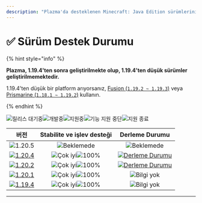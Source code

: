 ```yaml
---
description: "Plazma'da desteklenen Minecraft: Java Edition sürümlerini keşfedin."
---
```


# ✅ Sürüm Destek Durumu

{% hint style="info" %}

**Plazma, 1.19.4'ten sonra geliştirilmekte olup, 1.19.4'ten düşük sürümler geliştirilmemektedir.**

1.19.4'ten düşük bir platform arıyorsanız, [Fusion (`1.19.2 ~ 1.19.3`)](https://github.com/RuinedTechnologyUnify/Fusion) veya [Prismarine (`1.18.1 ~ 1.19.2`)](https://github.com/PrismarineTeam/Prismarine) kullanın.

{% endhint %}

[wtr]: https://badge.plazmamc.org/0/Bekleme%20Sürümü
[ukn]: https://badge.plazmamc.org/0/Bilgi%20yok
[vgd]: https://badge.plazmamc.org/1/Çok%20iyi
[100]: https://badge.plazmamc.org/percent/100

![릴리스 대기중][wtr]![개발중](https://badge.plazmamc.org/1/개발중)![지원중](https://badge.plazmamc.org/2/지원중)![기능 지원 중단](https://badge.plazmamc.org/6/기능%20지원%20중단)![지원 종료](https://badge.plazmamc.org/4/지원%20종료)

|                                         버전                                        |  Stabilite ve işlev desteği |                                              Derleme Durumu                                             |
| :-------------------------------------------------------------------------------: | :-------------------------: | :-----------------------------------------------------------------------------------------------------: |
|                   ![1.20.5](https://badge.plazmamc.org/0/1.20.5)                  |      ![Beklemede][wtr]      |                                            ![Beklemede][wtr]                                            |
| [![1.20.4](https://badge.plazmamc.org/2/1.20.4)](https://git.plazmamc.org/1.20.4) | ![Çok iyi][vgd]![100%][100] | [![Derleme Durumu](https://build.plazmamc.org/1.20.4)](https://build.plazmamc.org/1.20.4?redirect=true) |
| [![1.20.2](https://badge.plazmamc.org/6/1.20.2)](https://git.plazmamc.org/1.20.2) | ![Çok iyi][vgd]![100%][100] | [![Derleme Durumu](https://build.plazmamc.org/1.20.2)](https://build.plazmamc.org/1.20.2?redirect=true) |
| [![1.20.1](https://badge.plazmamc.org/4/1.20.1)](https://git.plazmamc.org/1.20.1) | ![Çok iyi][vgd]![100%][100] |                                            ![Bilgi yok][ukn]                                            |
| [![1.19.4](https://badge.plazmamc.org/4/1.19.4)](https://git.plazmamc.org/1.19.4) | ![Çok iyi][vgd]![100%][100] |                                            ![Bilgi yok][ukn]                                            |

***
